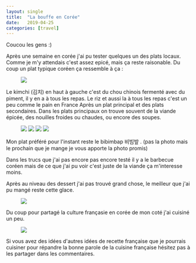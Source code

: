 ```yaml
---
layout: single
title:  "La bouffe en Corée"
date:   2019-04-25
categories: [travel]
---
```


Coucou les gens :)

Après une semaine en corée j'ai pu tester quelques un des plats locaux.
Comme je m'y attendais c'est assez epicé, mais ça reste raisonable.
Du coup un plat typique coréen ça ressemble à ça :
<figure>
	<img src="/assets/images/bouffe/ClassicMeal.jpg">
</figure>

Le kimchi (김치) en haut à gauche c'est du chou chinois fermenté avec du piment, il y en a à tous les repas. 
Le riz et aussi la à tous les repas c'est un peu comme le pain en France
Après un plat principal et des plats secondaires.
Dans les plats principaux on trouve souvent de la viande épicée, des nouilles froides ou chaudes, ou encore des soupes.

<figure>
	<img src="/assets/images/bouffe/SpicyChiken.jpg">
	<img src="/assets/images/bouffe/bulgogi.jpg">
	<img src="/assets/images/bouffe/noodleSoup.jpg">
	<img src="/assets/images/bouffe/ramen.jpg">
</figure>

Mon plat préféré pour l'instant reste le bibimbap 비빔밮 .
(pas la photo mais le prochain que je mange je vous apporte la photo promis)

Dans les trucs que j'ai pas encore pas encore testé il y a le barbecue coréen mais de ce que j'ai pu voir c'est juste de la viande ça m'interesse moins.

Après au niveau des dessert j'ai pas trouvé grand chose, le meilleur que j'ai pu mangé reste cette glace.
<figure>
	<img src="/assets/images/bouffe/GreenIceCream.jpg">
</figure>

Du coup pour partagé la culture françasie en corée de mon coté j'ai cuisiné un peu.
<figure>
	<img src="/assets/images/bouffe/crepes.jpg">
</figure>

Si vous avez des idées d'autres idées de recette française que je pourrais cuisiner pour répandre la bonne parole de la cuisine française hésitez pas à les partager dans les commentaires.

